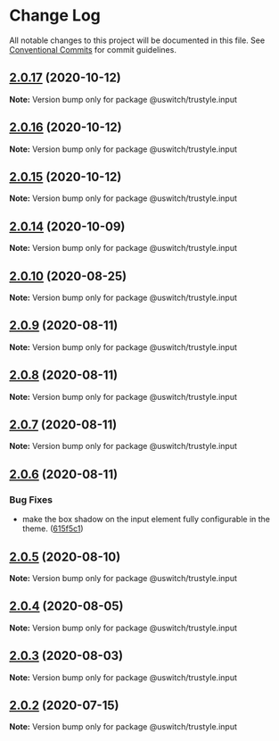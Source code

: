 # Change Log

All notable changes to this project will be documented in this file.
See [Conventional Commits](https://conventionalcommits.org) for commit guidelines.

## [2.0.17](https://github.com/uswitch/trustyle/compare/@uswitch/trustyle.input@2.0.16...@uswitch/trustyle.input@2.0.17) (2020-10-12)

**Note:** Version bump only for package @uswitch/trustyle.input





## [2.0.16](https://github.com/uswitch/trustyle/compare/@uswitch/trustyle.input@2.0.14...@uswitch/trustyle.input@2.0.16) (2020-10-12)

**Note:** Version bump only for package @uswitch/trustyle.input





## [2.0.15](https://github.com/uswitch/trustyle/compare/@uswitch/trustyle.input@2.0.14...@uswitch/trustyle.input@2.0.15) (2020-10-12)

**Note:** Version bump only for package @uswitch/trustyle.input





## [2.0.14](https://github.com/uswitch/trustyle/compare/@uswitch/trustyle.input@2.0.13...@uswitch/trustyle.input@2.0.14) (2020-10-09)

**Note:** Version bump only for package @uswitch/trustyle.input






## [2.0.10](https://github.com/uswitch/trustyle/compare/@uswitch/trustyle.input@2.0.9...@uswitch/trustyle.input@2.0.10) (2020-08-25)

**Note:** Version bump only for package @uswitch/trustyle.input





## [2.0.9](https://github.com/uswitch/trustyle/compare/@uswitch/trustyle.input@2.0.7...@uswitch/trustyle.input@2.0.9) (2020-08-11)

**Note:** Version bump only for package @uswitch/trustyle.input





## [2.0.8](https://github.com/uswitch/trustyle/compare/@uswitch/trustyle.input@2.0.7...@uswitch/trustyle.input@2.0.8) (2020-08-11)

**Note:** Version bump only for package @uswitch/trustyle.input





## [2.0.7](https://github.com/uswitch/trustyle/compare/@uswitch/trustyle.input@2.0.6...@uswitch/trustyle.input@2.0.7) (2020-08-11)

**Note:** Version bump only for package @uswitch/trustyle.input





## [2.0.6](https://github.com/uswitch/trustyle/compare/@uswitch/trustyle.input@2.0.5...@uswitch/trustyle.input@2.0.6) (2020-08-11)


### Bug Fixes

* make the box shadow on the input element fully configurable in the theme. ([615f5c1](https://github.com/uswitch/trustyle/commit/615f5c1))





## [2.0.5](https://github.com/uswitch/trustyle/compare/@uswitch/trustyle.input@2.0.2...@uswitch/trustyle.input@2.0.5) (2020-08-10)

**Note:** Version bump only for package @uswitch/trustyle.input





## [2.0.4](https://github.com/uswitch/trustyle/compare/@uswitch/trustyle.input@2.0.2...@uswitch/trustyle.input@2.0.4) (2020-08-05)

**Note:** Version bump only for package @uswitch/trustyle.input





## [2.0.3](https://github.com/uswitch/trustyle/compare/@uswitch/trustyle.input@2.0.2...@uswitch/trustyle.input@2.0.3) (2020-08-03)

**Note:** Version bump only for package @uswitch/trustyle.input





## [2.0.2](https://github.com/uswitch/trustyle/compare/@uswitch/trustyle.input@2.0.1...@uswitch/trustyle.input@2.0.2) (2020-07-15)

**Note:** Version bump only for package @uswitch/trustyle.input
